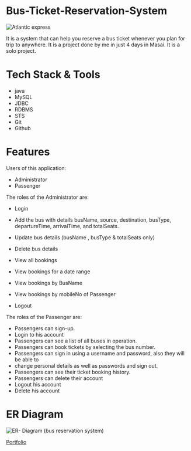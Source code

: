 # Bus-Ticket-Reservation-System
![Atlantic express](https://user-images.githubusercontent.com/112959514/229585589-de349e8d-7d6c-4bef-ac4c-9c05b93dfafe.png)

It is a system that can help you reserve a bus ticket whenever you plan for trip to anywhere. It is a project done by me in just 4 days in Masai. It is a solo project.

# Tech Stack & Tools
- java
- MySQL
- JDBC
- RDBMS
- STS
- Git
- Github

# Features
 Users of this application:
  - Administrator
  - Passenger
 
 The roles of the Administrator are:
  - Login
  - Add the bus with details busName, source, destination, busType, departureTime, arrivalTime, and totalSeats.

  - Update bus details (busName , busType & totalSeats only)
  - Delete bus details 
  - View all bookings
  - View bookings for a date range
  - View bookings by BusName
  - View bookings by mobileNo of Passenger
  - Logout

 The roles of the Passenger are:
  - Passengers can sign-up.
  - Login to his account
  - Passengers can see a list of all buses in operation.
  - Passengers can book tickets by selecting the bus number.   
  - Passengers can sign in using a username and password, also they will be able to
  - change personal details as well as passwords and sign out.
  - Passengers can see their ticket booking history.
  - Passengers can delete their account 
  - Logout his account
  - Delete his account

# ER Diagram

![ER- Diagram (bus reservation system)](https://user-images.githubusercontent.com/112959514/229482530-4cd8998b-7856-41e9-a869-dfc1c79c0290.png)

<!-- portfolio link -->
<a href="https://lokeshgola.github.io/">Portfolio</a>



